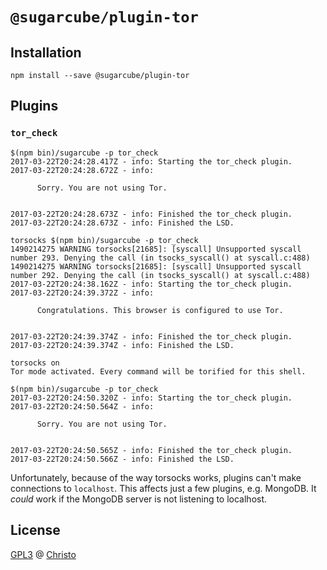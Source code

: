# `@sugarcube/plugin-tor`

## Installation

```shell
npm install --save @sugarcube/plugin-tor
```

## Plugins

### `tor_check`

```shell
$(npm bin)/sugarcube -p tor_check
2017-03-22T20:24:28.417Z - info: Starting the tor_check plugin.
2017-03-22T20:24:28.672Z - info:

      Sorry. You are not using Tor.


2017-03-22T20:24:28.673Z - info: Finished the tor_check plugin.
2017-03-22T20:24:28.673Z - info: Finished the LSD.

torsocks $(npm bin)/sugarcube -p tor_check
1490214275 WARNING torsocks[21685]: [syscall] Unsupported syscall number 293. Denying the call (in tsocks_syscall() at syscall.c:488)
1490214275 WARNING torsocks[21685]: [syscall] Unsupported syscall number 292. Denying the call (in tsocks_syscall() at syscall.c:488)
2017-03-22T20:24:38.162Z - info: Starting the tor_check plugin.
2017-03-22T20:24:39.372Z - info:

      Congratulations. This browser is configured to use Tor.


2017-03-22T20:24:39.374Z - info: Finished the tor_check plugin.
2017-03-22T20:24:39.374Z - info: Finished the LSD.

torsocks on
Tor mode activated. Every command will be torified for this shell.

$(npm bin)/sugarcube -p tor_check
2017-03-22T20:24:50.320Z - info: Starting the tor_check plugin.
2017-03-22T20:24:50.564Z - info:

      Sorry. You are not using Tor.


2017-03-22T20:24:50.565Z - info: Finished the tor_check plugin.
2017-03-22T20:24:50.566Z - info: Finished the LSD.
```

Unfortunately, because of the way torsocks works, plugins can't make
connections to `localhost`. This affects just a few plugins, e.g. MongoDB. It
*could* work if the MongoDB server is not listening to localhost.

## License

[GPL3](./LICENSE) @ [Christo](christo@cryptodrunks.net)

